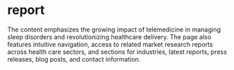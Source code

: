 # report
The content emphasizes the growing impact of telemedicine in managing sleep disorders and revolutionizing healthcare delivery. The page also features intuitive navigation, access to related market research reports across health care sectors, and sections for industries, latest reports, press releases, blog posts, and contact information.
